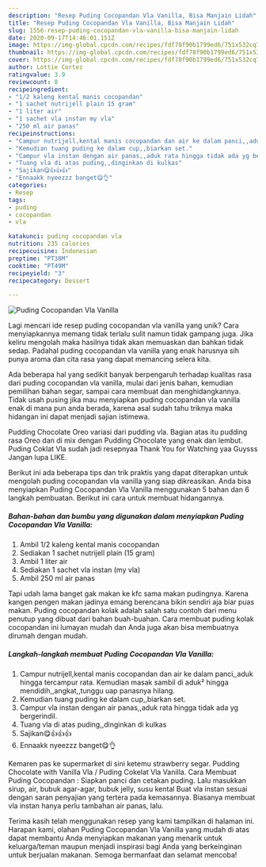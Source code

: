 ```yaml
---
description: "Resep Puding Cocopandan Vla Vanilla, Bisa Manjain Lidah"
title: "Resep Puding Cocopandan Vla Vanilla, Bisa Manjain Lidah"
slug: 1556-resep-puding-cocopandan-vla-vanilla-bisa-manjain-lidah
date: 2020-09-17T14:46:01.151Z
image: https://img-global.cpcdn.com/recipes/fdf78f90b1799ed6/751x532cq70/puding-cocopandan-vla-vanilla-foto-resep-utama.jpg
thumbnail: https://img-global.cpcdn.com/recipes/fdf78f90b1799ed6/751x532cq70/puding-cocopandan-vla-vanilla-foto-resep-utama.jpg
cover: https://img-global.cpcdn.com/recipes/fdf78f90b1799ed6/751x532cq70/puding-cocopandan-vla-vanilla-foto-resep-utama.jpg
author: Lottie Cortez
ratingvalue: 3.9
reviewcount: 8
recipeingredient:
- "1/2 kaleng kental manis cocopandan"
- "1 sachet nutrijell plain 15 gram"
- "1 liter air"
- "1 sachet vla instan my vla"
- "250 ml air panas"
recipeinstructions:
- "Campur nutrijell,kental manis cocopandan dan air ke dalam panci,,aduk hingga tercampur rata. Kemudian masak sambil di aduk² hingga mendidih,,angkat,,tunggu uap panasnya hilang."
- "Kemudian tuang puding ke dalam cup,,biarkan set."
- "Campur vla instan dengan air panas,,aduk rata hingga tidak ada yg bergerindil."
- "Tuang vla di atas puding,,dinginkan di kulkas"
- "Sajikan😋👍👍👍"
- "Ennaakk nyeezzz banget😋👌"
categories:
- Resep
tags:
- puding
- cocopandan
- vla

katakunci: puding cocopandan vla 
nutrition: 235 calories
recipecuisine: Indonesian
preptime: "PT38M"
cooktime: "PT49M"
recipeyield: "3"
recipecategory: Dessert

---
```



![Puding Cocopandan Vla Vanilla](https://img-global.cpcdn.com/recipes/fdf78f90b1799ed6/751x532cq70/puding-cocopandan-vla-vanilla-foto-resep-utama.jpg)

Lagi mencari ide resep puding cocopandan vla vanilla yang unik? Cara menyiapkannya memang tidak terlalu sulit namun tidak gampang juga. Jika keliru mengolah maka hasilnya tidak akan memuaskan dan bahkan tidak sedap. Padahal puding cocopandan vla vanilla yang enak harusnya sih punya aroma dan cita rasa yang dapat memancing selera kita.

Ada beberapa hal yang sedikit banyak berpengaruh terhadap kualitas rasa dari puding cocopandan vla vanilla, mulai dari jenis bahan, kemudian pemilihan bahan segar, sampai cara membuat dan menghidangkannya. Tidak usah pusing jika mau menyiapkan puding cocopandan vla vanilla enak di mana pun anda berada, karena asal sudah tahu triknya maka hidangan ini dapat menjadi sajian istimewa.

Pudding Chocolate Oreo variasi dari pudding vla. Bagian atas itu pudding rasa Oreo dan di mix dengan Pudding Chocolate yang enak dan lembut. Puding Coklat Vla sudah jadi resepnyaa Thank You for Watching yaa Guysss Jangan lupa LIKE.


Berikut ini ada beberapa tips dan trik praktis yang dapat diterapkan untuk mengolah puding cocopandan vla vanilla yang siap dikreasikan. Anda bisa menyiapkan Puding Cocopandan Vla Vanilla menggunakan 5 bahan dan 6 langkah pembuatan. Berikut ini cara untuk membuat hidangannya.

<!--inarticleads1-->

##### Bahan-bahan dan bumbu yang digunakan dalam menyiapkan Puding Cocopandan Vla Vanilla:

1. Ambil 1/2 kaleng kental manis cocopandan
1. Sediakan 1 sachet nutrijell plain (15 gram)
1. Ambil 1 liter air
1. Sediakan 1 sachet vla instan (my vla)
1. Ambil 250 ml air panas


Tapi udah lama banget gak makan ke kfc sama makan pudingnya. Karena kangen pengen makan jadinya emang berencana bikin sendiri aja biar puas makan. Puding cocopandan kolak adalah salah satu contoh dari menu penutup yang dibuat dari bahan buah-buahan. Cara membuat puding kolak cocopandan ini lumayan mudah dan Anda juga akan bisa membuatnya dirumah dengan mudah. 

<!--inarticleads2-->

##### Langkah-langkah membuat Puding Cocopandan Vla Vanilla:

1. Campur nutrijell,kental manis cocopandan dan air ke dalam panci,,aduk hingga tercampur rata. Kemudian masak sambil di aduk² hingga mendidih,,angkat,,tunggu uap panasnya hilang.
1. Kemudian tuang puding ke dalam cup,,biarkan set.
1. Campur vla instan dengan air panas,,aduk rata hingga tidak ada yg bergerindil.
1. Tuang vla di atas puding,,dinginkan di kulkas
1. Sajikan😋👍👍👍
1. Ennaakk nyeezzz banget😋👌


Kemaren pas ke supermarket di sini ketemu strawberry segar. Pudding Chocolate with Vanilla Vla / Puding Cokelat Vla Vanilla. Cara Membuat Puding Cocopandan : Siapkan panci dan cetakan puding. Lalu masukkan sirup, air, bubuk agar-agar, bubuk jelly, susu kental Buat vla instan sesuai dengan saran penyajian yang tertera pada kemasannya. Biasanya membuat vla instan hanya perlu tambahan air panas, lalu. 

Terima kasih telah menggunakan resep yang kami tampilkan di halaman ini. Harapan kami, olahan Puding Cocopandan Vla Vanilla yang mudah di atas dapat membantu Anda menyiapkan makanan yang menarik untuk keluarga/teman maupun menjadi inspirasi bagi Anda yang berkeinginan untuk berjualan makanan. Semoga bermanfaat dan selamat mencoba!
